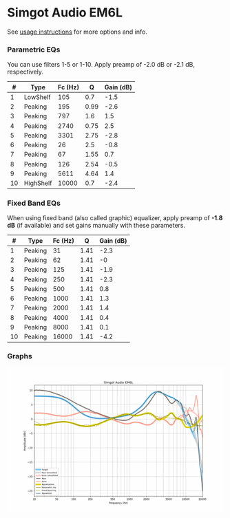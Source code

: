# Simgot Audio EM6L
See [usage instructions](https://github.com/jaakkopasanen/AutoEq#usage) for more options and info.

### Parametric EQs
You can use filters 1-5 or 1-10. Apply preamp of -2.0 dB or -2.1 dB, respectively.

|   # | Type      |   Fc (Hz) |    Q |   Gain (dB) |
|-----|-----------|-----------|------|-------------|
|   1 | LowShelf  |       105 | 0.7  |        -1.5 |
|   2 | Peaking   |       195 | 0.99 |        -2.6 |
|   3 | Peaking   |       797 | 1.6  |         1.5 |
|   4 | Peaking   |      2740 | 0.75 |         2.5 |
|   5 | Peaking   |      3301 | 2.75 |        -2.8 |
|   6 | Peaking   |        26 | 2.5  |        -0.8 |
|   7 | Peaking   |        67 | 1.55 |         0.7 |
|   8 | Peaking   |       126 | 2.54 |        -0.5 |
|   9 | Peaking   |      5611 | 4.64 |         1.4 |
|  10 | HighShelf |     10000 | 0.7  |        -2.4 |

### Fixed Band EQs
When using fixed band (also called graphic) equalizer, apply preamp of **-1.8 dB** (if available) and set gains manually with these parameters.

|   # | Type    |   Fc (Hz) |    Q |   Gain (dB) |
|-----|---------|-----------|------|-------------|
|   1 | Peaking |        31 | 1.41 |        -2.3 |
|   2 | Peaking |        62 | 1.41 |        -0   |
|   3 | Peaking |       125 | 1.41 |        -1.9 |
|   4 | Peaking |       250 | 1.41 |        -2.3 |
|   5 | Peaking |       500 | 1.41 |         0.8 |
|   6 | Peaking |      1000 | 1.41 |         1.3 |
|   7 | Peaking |      2000 | 1.41 |         1.4 |
|   8 | Peaking |      4000 | 1.41 |         0.4 |
|   9 | Peaking |      8000 | 1.41 |         0.1 |
|  10 | Peaking |     16000 | 1.41 |        -4.2 |

### Graphs
![](./Simgot%20Audio%20EM6L.png)
